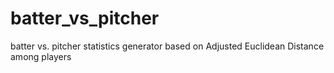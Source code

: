 # batter_vs_pitcher
batter vs. pitcher statistics generator based on Adjusted Euclidean Distance among players

